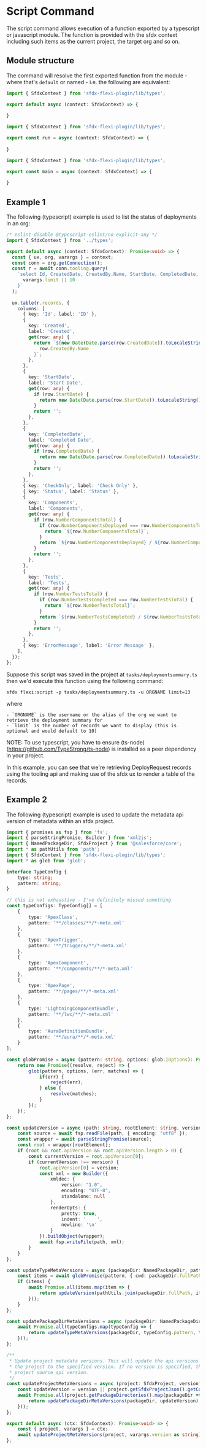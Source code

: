 # Script Command

The script command allows execution of a function exported by a typescript or javascript module. The function is provided with the sfdx context including such items as the current project, the target org and so on.

## Module structure
The command will resolve the first exported function from the module - where that's `default` or named - i.e. the following are equivalent:

```typescript
import { SfdxContext } from 'sfdx-flexi-plugin/lib/types';

export default async (context: SfdxContext) => {
    
}
```

```typescript
import { SfdxContext } from 'sfdx-flexi-plugin/lib/types';

export const run = async (context: SfdxContext) => {
    
}
```

```typescript
import { SfdxContext } from 'sfdx-flexi-plugin/lib/types';

export const main = async (context: SfdxContext) => {
    
}
```

## Example 1

The following (typescript) example is used to list the status of deployments in an org:

```typescript
/* eslint-disable @typescript-eslint/no-explicit-any */
import { SfdxContext } from '../types';

export default async (context: SfdxContext): Promise<void> => {
  const { ux, org, varargs } = context;
  const conn = org.getConnection();
  const r = await conn.tooling.query(
    `select Id, CreatedDate, CreatedBy.Name, StartDate, CompletedDate, Status, StateDetail, CheckOnly, NumberComponentsTotal, NumberComponentErrors, NumberComponentsDeployed, NumberTestsTotal, NumberTestsCompleted, NumberTestErrors, ErrorMessage from DeployRequest ORDER BY CreatedDate desc NULLS LAST limit ${
      varargs.limit || 10
    }`
  );
  
  ux.table(r.records, {
    columns: [
      { key: 'Id', label: 'ID' },
      {
        key: 'Created',
        label: 'Created',
        get(row: any) {
          return `${new Date(Date.parse(row.CreatedDate)).toLocaleString()} by ${
            row.CreatedBy.Name
          }`;
        },
      },
      {
        key: 'StartDate',
        label: 'Start Date',
        get(row: any) {
          if (row.StartDate) {
            return new Date(Date.parse(row.StartDate)).toLocaleString();
          }
          return '';
        },
      },
      {
        key: 'CompletedDate',
        label: 'Completed Date',
        get(row: any) {
          if (row.CompletedDate) {
            return new Date(Date.parse(row.CompletedDate)).toLocaleString();
          }
          return '';
        },
      },
      { key: 'CheckOnly', label: 'Check Only' },
      { key: 'Status', label: 'Status' },
      {
        key: 'Components',
        label: 'Components',
        get(row: any) {
          if (row.NumberComponentsTotal) {
            if (row.NumberComponentsDeployed === row.NumberComponentsTotal) {
              return `${row.NumberComponentsTotal}`;
            }
            return `${row.NumberComponentsDeployed} / ${row.NumberComponentsTotal}`;
          }
          return '';
        },
      },
      {
        key: 'Tests',
        label: 'Tests',
        get(row: any) {
          if (row.NumberTestsTotal) {
            if (row.NumberTestsCompleted === row.NumberTestsTotal) {
              return `${row.NumberTestsTotal}`;
            }
            return `${row.NumberTestsCompleted} / ${row.NumberTestsTotal}`;
          }
          return '';
        },
      },
      { key: 'ErrorMessage', label: 'Error Message' },
    ],
  });
};
```

Suppose this script was saved in the project at `tasks/deploymentsummary.ts` then we'd execute this function using the following command:

    sfdx flexi:script -p tasks/deploymentsummary.ts -u ORGNAME limit=13

where

    - `ORGNAME` is the username or the alias of the org we want to retrieve the deployment summary for
    - `limit` is the number of records we want to display (this is optional and would default to 10)

NOTE: To use typescript, you have to ensure (ts-node)(https://github.com/TypeStrong/ts-node) is installed as a peer dependency in your project.

In this example, you can see that we're retrieving DeployRequest records using the tooling api and making use of the sfdx ux to render a table of the records.

## Example 2

The following (typescript) example is used to update the metadata api version of metadata within an sfdx project.

```typescript
import { promises as fsp } from 'fs';
import { parseStringPromise, Builder } from 'xml2js';
import { NamedPackageDir, SfdxProject } from '@salesforce/core';
import * as pathUtils from 'path';
import { SfdxContext } from 'sfdx-flexi-plugin/lib/types';
import * as glob from 'glob';

interface TypeConfig {
    type: string;
    pattern: string;
}

// this is not exhaustive - I've definitely missed something
const typeConfigs: TypeConfig[] = [
    {
        type: 'ApexClass',
        pattern: '**/classes/**/*-meta.xml'
    },
    {
        type: 'ApexTrigger',
        pattern: '**/triggers/**/*-meta.xml'
    },
    {
        type: 'ApexComponent',
        pattern: '**/components/**/*-meta.xml'
    },
    {
        type: 'ApexPage',
        pattern: '**/pages/**/*-meta.xml'
    },
    {
        type: 'LightningComponentBundle',
        pattern: '**/lwc/**/*-meta.xml'
    },
    {
        type: 'AuraDefinitionBundle',
        pattern: '**/aura/**/*-meta.xml'
    }
];

const globPromise = async (pattern: string, options: glob.IOptions): Promise<string[]> => {
    return new Promise((resolve, reject) => {
        glob(pattern, options, (err, matches) => {
            if(err) {
                reject(err);
            } else {
                resolve(matches);
            }
        });
    });
};

const updateVersion = async (path: string, rootElement: string, version: string): Promise<void> => {
    const source = await fsp.readFile(path, { encoding: "utf8" });
    const wrapper = await parseStringPromise(source);
    const root = wrapper[rootElement];
    if (root && root.apiVersion && root.apiVersion.length > 0) {
        const currentVersion = root.apiVersion[0];
        if (currentVersion !== version) {
            root.apiVersion[0] = version;
            const xml = new Builder({
                xmldec: {
                    version: "1.0",
                    encoding: "UTF-8",
                    standalone: null
                },
                renderOpts: {
                    pretty: true,
                    indent: '    ',
                    newline: '\n'
                }
            }).buildObject(wrapper);
            await fsp.writeFile(path, xml);
        }
    }
};

const updateTypeMetaVersions = async (packageDir: NamedPackageDir, pattern: string, type: string, version: string): Promise<void> => {
    const items = await globPromise(pattern, { cwd: packageDir.fullPath });
    if (items) {
        await Promise.all(items.map(item => {
            return updateVersion(pathUtils.join(packageDir.fullPath, item), type, version);
        }));
    }
};

const updatePackageDirMetaVersions = async (packageDir: NamedPackageDir, version: string): Promise<void> => {
    await Promise.all(typeConfigs.map(typeConfig => {
        return updateTypeMetaVersions(packageDir, typeConfig.pattern, typeConfig.type, version);
    }));
};

/**
 * Update project metadata versions. This will update the api versions on metadata files in
 * the project to the specified version. If no version is specified, the version is taken from the
 * project source api version.
 */
const updateProjectMetaVersions = async (project: SfdxProject, version?: string): Promise<void> => {
    const updateVersion = version || project.getSfdxProjectJson().getContents().sourceApiVersion;
    await Promise.all(project.getPackageDirectories().map(packageDir => {
        return updatePackageDirMetaVersions(packageDir, updateVersion);
    }));
};

export default async (ctx: SfdxContext): Promise<void> => {
    const { project, varargs } = ctx;
    await updateProjectMetaVersions(project, varargs.version as string);
};
```